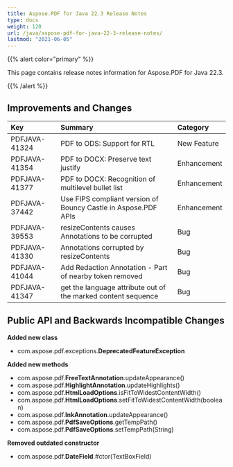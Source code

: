 ```yaml
---
title: Aspose.PDF for Java 22.3 Release Notes
type: docs
weight: 120
url: /java/aspose-pdf-for-java-22-3-release-notes/
lastmod: "2021-06-05"
---
```


{{% alert color="primary" %}}

This page contains release notes information for Aspose.PDF for Java 22.3.

{{% /alert %}}
## **Improvements and Changes**

|**Key**|**Summary**|**Category**|
| :- | :- | :- |
|PDFJAVA-41324|PDF to ODS: Support for RTL|New Feature|
|PDFJAVA-41354|PDF to DOCX: Preserve text justify|Enhancement|
|PDFJAVA-41377|PDF to DOCX: Recognition of multilevel bullet list|Enhancement|
|PDFJAVA-37442|Use FIPS compliant version of Bouncy Castle in Aspose.PDF APIs|Enhancement|
|PDFJAVA-39553|resizeContents causes Annotations to be corrupted|Bug|
|PDFJAVA-41330|Annotations corrupted by resizeContents|Bug|
|PDFJAVA-41044|Add Redaction Annotation - Part of nearby token removed|Bug|
|PDFJAVA-41347|get the language attribute out of the marked content sequence|Bug|


## **Public API and Backwards Incompatible Changes**


**Added new class**

- com.aspose.pdf.exceptions.**DeprecatedFeatureException**


**Added new methods**

- com.aspose.pdf.**FreeTextAnnotation**.updateAppearance()
- com.aspose.pdf.**HighlightAnnotation**.updateHighlights()
- com.aspose.pdf.**HtmlLoadOptions**.isFitToWidestContentWidth()
- com.aspose.pdf.**HtmlLoadOptions**.setFitToWidestContentWidth(boolean)
- com.aspose.pdf.**InkAnnotation**.updateAppearance()
- com.aspose.pdf.**PdfSaveOptions**.getTempPath()
- com.aspose.pdf.**PdfSaveOptions**.setTempPath(String)



**Removed outdated constructor**

- com.aspose.pdf.**DateField**.#ctor(TextBoxField)



